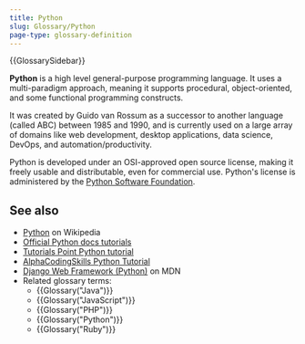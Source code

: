 ```yaml
---
title: Python
slug: Glossary/Python
page-type: glossary-definition
---
```


{{GlossarySidebar}}

**Python** is a high level general-purpose programming language. It uses a multi-paradigm approach, meaning it supports procedural, object-oriented, and some functional programming constructs.

It was created by Guido van Rossum as a successor to another language (called ABC) between 1985 and 1990, and is currently used on a large array of domains like web development, desktop applications, data science, DevOps, and automation/productivity.

Python is developed under an OSI-approved open source license, making it freely usable and distributable, even for commercial use. Python's license is administered by the [Python Software Foundation](https://www.python.org/psf/).

## See also

- [Python](<https://en.wikipedia.org/wiki/Python_(programming_language)>) on Wikipedia
- [Official Python docs tutorials](https://docs.python.org/3/tutorial/index.html)
- [Tutorials Point Python tutorial](https://www.tutorialspoint.com/python/index.htm)
- [AlphaCodingSkills Python Tutorial](https://www.alphacodingskills.com/python/python-tutorial.php)
- [Django Web Framework (Python)](/en-US/docs/Learn/Server-side/Django) on MDN
- Related glossary terms:
  - {{Glossary("Java")}}
  - {{Glossary("JavaScript")}}
  - {{Glossary("PHP")}}
  - {{Glossary("Python")}}
  - {{Glossary("Ruby")}}
